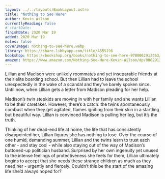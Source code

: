 ```yaml
---
layout: ../../layouts/BookLayout.astro
title: "Nothing to See Here"
author: Kevin Wilson
currentlyReading: false
# startDate:
finishDate: 2020 Mar 19
added: 2020 Mar 19
notes: false
coverImage: nothing-to-see-here.webp
library: https://share.libbyapp.com/title/4559196
bookshop: https://bookshop.org/books/nothing-to-see-here-9780062913463/9780062913494
amazon: https://www.amazon.com/Nothing-See-Here-Kevin-Wilson/dp/0062913468
---
```


Lillian and Madison were unlikely roommates and yet inseparable friends at their elite boarding school. But then Lillian had to leave the school unexpectedly in the wake of a scandal and they’ve barely spoken since. Until now, when Lillian gets a letter from Madison pleading for her help.

Madison’s twin stepkids are moving in with her family and she wants Lillian to be their caretaker. However, there’s a catch: the twins spontaneously combust when they get agitated, flames igniting from their skin in a startling but beautiful way. Lillian is convinced Madison is pulling her leg, but it’s the truth.

Thinking of her dead-end life at home, the life that has consistently disappointed her, Lillian figures she has nothing to lose. Over the course of one humid, demanding summer, Lillian and the twins learn to trust each other - and stay cool - while also staying out of the way of Madison’s buttoned-up politician husband. Surprised by her own ingenuity yet unused to the intense feelings of protectiveness she feels for them, Lillian ultimately begins to accept that she needs these strange children as much as they need her - urgently and fiercely. Couldn’t this be the start of the amazing life she’d always hoped for?  
